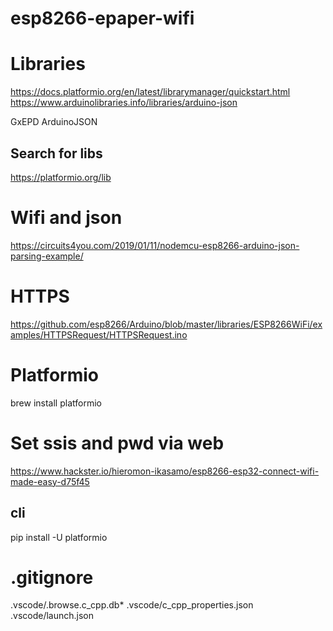 # esp8266-epaper-wifi

# Libraries
https://docs.platformio.org/en/latest/librarymanager/quickstart.html
https://www.arduinolibraries.info/libraries/arduino-json

GxEPD
ArduinoJSON
## Search for libs
https://platformio.org/lib

# Wifi and json
https://circuits4you.com/2019/01/11/nodemcu-esp8266-arduino-json-parsing-example/

# HTTPS
https://github.com/esp8266/Arduino/blob/master/libraries/ESP8266WiFi/examples/HTTPSRequest/HTTPSRequest.ino

# Platformio
brew install platformio

# Set ssis and pwd via web
https://www.hackster.io/hieromon-ikasamo/esp8266-esp32-connect-wifi-made-easy-d75f45

## cli
pip install -U platformio

# .gitignore
.vscode/.browse.c_cpp.db*
.vscode/c_cpp_properties.json
.vscode/launch.json

